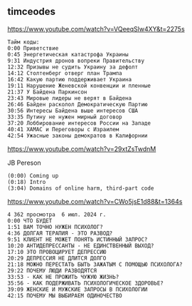 


## timceodes

https://www.youtube.com/watch?v=VQeeqSlw4XY&t=2275s

```
Тайм коды:
0:00 Приветствие
0:45 Энергетическая катастрофа Украины
9:31 Индустрия дронов вопреки Правительству
12:32 Призывы не судить Украину за дефолт
14:12 Столтенберг отверг план Трампа
16:42 Какую партию поддерживает Украина
19:11 Нарушение Женевской конвенции и пленные
21:37 У Байдена Паркинсон
23:43 Мировые лидеры не верят в Байдена
26:46 Байден расколол Демократическую Партию
30:56 Интересы Байдена выше интересов США
33:35 Путину не нужен мирный договор
37:20 Лоббирование интересов России на Западе
40:41 ХАМАС и Переговоры с Израилем
42:54 Ужасные законы демократов в Калифорнии

```


https://www.youtube.com/watch?v=29xtZsTwdnM

JB Pereson

```
(0:00) Coming up
(0:18) Intro
(3:04) Domains of online harm, third-part code
```





https://www.youtube.com/watch?v=CWo5jsE1d88&t=1364s

```
4 362 просмотра  6 июл. 2024 г.
0:00 ЧТО БУДЕТ
1:51 ВАМ ТОЧНО НУЖЕН ПСИХОЛОГ?
4:36 ДОЛГАЯ ТЕРАПИЯ - ЭТО РАЗВОД?
9:51 КЛИЕНТ НЕ МОЖЕТ ПОНЯТЬ ИСТИННЫЙ ЗАПРОС?
10:20 АНТИДЕПРЕССАНТЫ - НЕ ЕДИНСТВЕННЫЙ ВЫХОД?
17:10 ЭТО ПРОВОЦИРУЕТ ДЕПРЕССИЮ
20:29 ДЕПРЕССИЯ НЕ ДЛИТСЯ ДОЛГО
21:18 МОЖНО ПЕРЕСТАТЬ БЫТЬ ЗАЖАТЫМ С ПОМОЩЬЮ ПСИХОЛОГА?
29:22 ПОЧЕМУ ЛЮДИ РАЗВОДЯТСЯ 
33:53 - КАК НЕ ПРОЖИТЬ ЧУЖУЮ ЖИЗНЬ?
35:56 - КАК ПОДЕРЖИВАТЬ ПСИХОЛОГИЧЕСКОЕ ЗДОРОВЬЕ?
39:09 ЖЕНСКИЕ И МУЖСКИЕ ЗАПРОСЫ В ПСИХОЛОГИИ
42:15 ПОЧЕМУ МЫ ВЫБИРАЕМ ОДИНОЧЕСТВО
```


